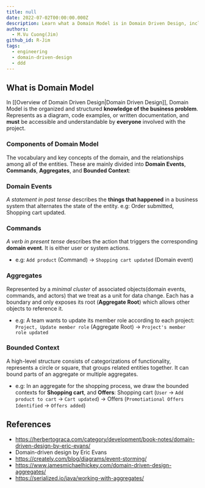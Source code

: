 ```yaml
---
title: null
date: 2022-07-02T00:00:00.000Z
description: Learn what a Domain Model is in Domain Driven Design, including key components like Domain Events, Commands, Aggregates, and Bounded Contexts to organize business knowledge effectively.
authors:
  - M.Vu Cuong(Jim)
github_id: R-Jim
tags:
  - engineering
  - domain-driven-design
  - ddd
---
```


## What is Domain Model
In [[Overview of Domain Driven Design|Domain Driven Design]], Domain Model is the organized and structured **knowledge of the business problem**. Represents as a diagram, code examples, or written documentation, and **must** be accessible and understandable by **everyone** involved with the project.

### Components of Domain Model
The vocabulary and key concepts of the domain, and the relationships among all of the entities. These are mainly divided into **Domain Events**, **Commands**, **Aggregates**, and **Bounded Context**:

### Domain Events
_A statement in past tense_ describes the **things that happened** in a business system that alternates the state of the entity. e.g: Order submitted, Shopping cart updated.

### Commands
_A verb in present tense_ describes the action that triggers the corresponding **domain event**. It is either user or system actions.

- e.g: `Add product` (Command) -> `Shopping cart updated` (Domain event)

### Aggregates
Represented by a _minimal cluster_ of associated objects(domain events, commands, and actors) that we treat as a unit for data change. Each has a boundary and only exposes its root (**Aggregate Root**) which allows other objects to reference it.

- e.g: A team wants to update its member role according to each project: </n> `Project, Update member role` (Aggregate Root) -> `Project's member role updated`</n>

### Bounded Context
A high-level structure consists of categorizations of functionality, represents a circle or square, that groups related entities together. It can bound parts of an aggregate or multiple aggregates.

- e.g: In an aggregate for the shopping process, we draw the bounded contexts for **Shopping cart**, and **Offers**: </n> Shopping cart (`User` -> `Add product to cart` -> `Cart updated`) -> Offers (`Promotiational Offers Identified` -> `Offers added`)

## References
- https://herbertograca.com/category/development/book-notes/domain-driven-design-by-eric-evans/
- Domain-driven design by Eric Evans
- https://creately.com/blog/diagrams/event-storming/
- https://www.jamesmichaelhickey.com/domain-driven-design-aggregates/
- https://serialized.io/java/working-with-aggregates/

